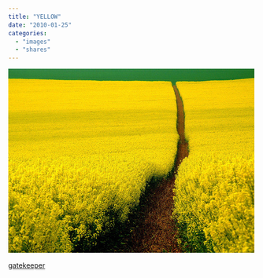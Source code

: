 ```yaml
---
title: "YELLOW"
date: "2010-01-25"
categories: 
  - "images"
  - "shares"
---
```


![](images/tumblr_kvu7e6ZZ1N1qzkgqao1_500.jpg)

[gatekeeper](http://gatekeeper.tumblr.com/post/320657696)
